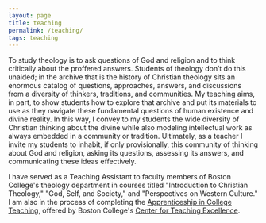 ```yaml
---
layout: page
title: teaching
permalink: /teaching/
tags: teaching
---
```


To study theology is to ask questions of God and religion and to think critically about the proffered answers. Students of theology don’t do this unaided; in the archive that is the history of Christian theology sits an enormous catalog of questions, approaches, answers, and discussions from a diversity of thinkers, traditions, and communities. My teaching aims, in part, to show students how to explore that archive and put its materials to use as they navigate these fundamental questions of human existence and divine reality. In this way, I convey to my students the wide diversity of Christian thinking about the divine while also modeling intellectual work as always embedded in a community or tradition. Ultimately, as a teacher I invite my students to inhabit, if only provisionally, this community of thinking about God and religion, asking its questions, assessing its answers, and communicating these ideas effectively.

I have served as a Teaching Assistant to faculty members of Boston College's theology department in courses titled "Introduction to Christian Theology," "God, Self, and Society," and "Perspectives on Western Culture." I am also in the process of completing the [Apprenticeship in College Teaching](https://www.bc.edu/content/bc-web/academics/sites/center-for-teaching-excellence/programs-events/graduate-student-programs/Apprenticeship-In-College-Teaching.html), offered by Boston College's [Center for Teaching Excellence](https://www.bc.edu/content/bc-web/academics/sites/center-for-teaching-excellence.html).